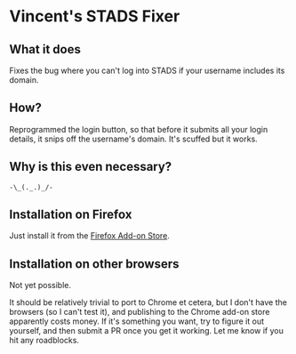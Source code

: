 Vincent's STADS Fixer
=====================

What it does
------------
Fixes the bug where you can't log into STADS if your username includes 
its domain.

How?
----
Reprogrammed the login button, so that before it submits all your 
login details, it snips off the username's domain. It's scuffed but it 
works.

Why is this even necessary?
---------------------------
`-\_(._.)_/-`

Installation on Firefox
-----------------------
Just install it from the [Firefox Add-on Store][].

Installation on other browsers
------------------------------
Not yet possible. 

It should be relatively trivial to port to Chrome et cetera, but I don't 
have the browsers (so I can't test it), and publishing to the Chrome add-on 
store apparently costs money.
If it's something you want, try to figure it out yourself, and then submit 
a PR once you get it working. Let me know if you hit any roadblocks.


[Firefox Add-on Store]: https://addons.mozilla.org/en-GB/firefox/addon/aau-stads-fixer/
